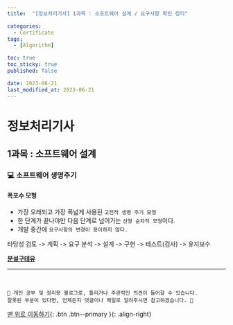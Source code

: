 ```yaml
---
title:  "[정보처리기사] 1과목 : 소프트웨어 설계 / 요구사항 확인 정리" 

categories:
  - Certificate
tags:
  - [Algorithm]

toc: true
toc_sticky: true
published: false

date: 2023-06-21
last_modified_at: 2023-06-21
---
```


# 정보처리기사

## 1과목 : 소프트웨어 설계

### 💻 소프트웨어 생명주기

#### 폭포수 모형 

- 가장 오래되고 가장 폭넓게 사용된 `고전적 생명 주기 모형`
- 한 단계가 끝나야만 다음 단계로 넘어가는 `선형 순차적 모형`이다.
- 개발 중간에 `요구사항의 변경이 용이하지 않다.`

타당성 검토 -> 계획 -> 요구 분석 -> 설계 -> 구현 -> 테스트(검사) -> 유지보수

**<u>분설구테유</u>**

*** 

<br>

    📢 개인 공부 및 정리용 블로그로, 틀리거나 주관적인 의견이 들어갈 수 있습니다.
    잘못된 부분이 있다면, 언제든지 댓글이나 메일로 알려주시면 참고하겠습니다. 🔔

[맨 위로 이동하기](#){: .btn .btn--primary }{: .align-right}